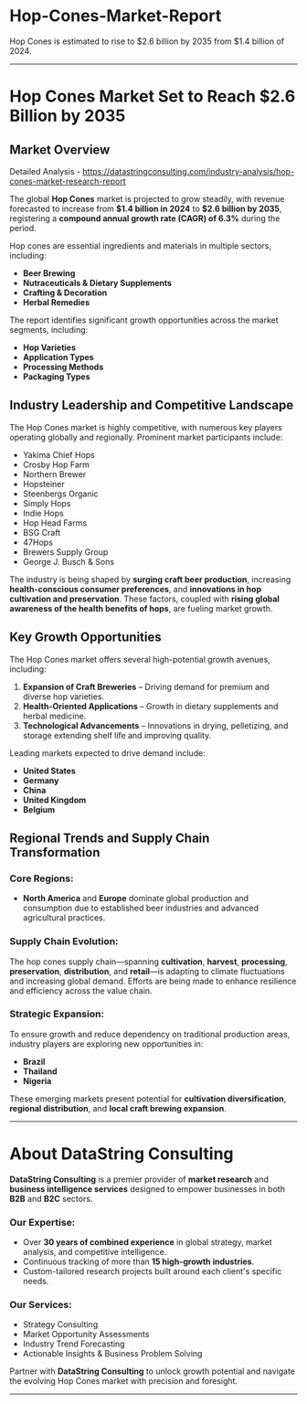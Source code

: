 # Hop-Cones-Market-Report
Hop Cones is estimated to rise to $2.6 billion by 2035 from $1.4 billion of 2024.

---

# Hop Cones Market Set to Reach \$2.6 Billion by 2035

## Market Overview

Detailed Analysis - https://datastringconsulting.com/industry-analysis/hop-cones-market-research-report

The global **Hop Cones** market is projected to grow steadily, with revenue forecasted to increase from **\$1.4 billion in 2024** to **\$2.6 billion by 2035**, registering a **compound annual growth rate (CAGR) of 6.3%** during the period.

Hop cones are essential ingredients and materials in multiple sectors, including:

* **Beer Brewing**
* **Nutraceuticals & Dietary Supplements**
* **Crafting & Decoration**
* **Herbal Remedies**

The report identifies significant growth opportunities across the market segments, including:

* **Hop Varieties**
* **Application Types**
* **Processing Methods**
* **Packaging Types**

## Industry Leadership and Competitive Landscape

The Hop Cones market is highly competitive, with numerous key players operating globally and regionally. Prominent market participants include:

* Yakima Chief Hops
* Crosby Hop Farm
* Northern Brewer
* Hopsteiner
* Steenbergs Organic
* Simply Hops
* Indie Hops
* Hop Head Farms
* BSG Craft
* 47Hops
* Brewers Supply Group
* George J. Busch & Sons

The industry is being shaped by **surging craft beer production**, increasing **health-conscious consumer preferences**, and **innovations in hop cultivation and preservation**. These factors, coupled with **rising global awareness of the health benefits of hops**, are fueling market growth.

## Key Growth Opportunities

The Hop Cones market offers several high-potential growth avenues, including:

1. **Expansion of Craft Breweries** – Driving demand for premium and diverse hop varieties.
2. **Health-Oriented Applications** – Growth in dietary supplements and herbal medicine.
3. **Technological Advancements** – Innovations in drying, pelletizing, and storage extending shelf life and improving quality.

Leading markets expected to drive demand include:

* **United States**
* **Germany**
* **China**
* **United Kingdom**
* **Belgium**

## Regional Trends and Supply Chain Transformation

### Core Regions:

* **North America** and **Europe** dominate global production and consumption due to established beer industries and advanced agricultural practices.

### Supply Chain Evolution:

The hop cones supply chain—spanning **cultivation**, **harvest**, **processing**, **preservation**, **distribution**, and **retail**—is adapting to climate fluctuations and increasing global demand. Efforts are being made to enhance resilience and efficiency across the value chain.

### Strategic Expansion:

To ensure growth and reduce dependency on traditional production areas, industry players are exploring new opportunities in:

* **Brazil**
* **Thailand**
* **Nigeria**

These emerging markets present potential for **cultivation diversification**, **regional distribution**, and **local craft brewing expansion**.

---

# About DataString Consulting

**DataString Consulting** is a premier provider of **market research** and **business intelligence services** designed to empower businesses in both **B2B** and **B2C** sectors.

### Our Expertise:

* Over **30 years of combined experience** in global strategy, market analysis, and competitive intelligence.
* Continuous tracking of more than **15 high-growth industries**.
* Custom-tailored research projects built around each client's specific needs.

### Our Services:

* Strategy Consulting
* Market Opportunity Assessments
* Industry Trend Forecasting
* Actionable Insights & Business Problem Solving

Partner with **DataString Consulting** to unlock growth potential and navigate the evolving Hop Cones market with precision and foresight.

---

